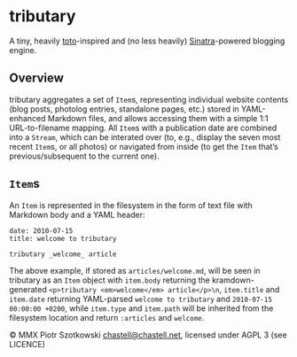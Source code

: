 tributary
=========

A tiny, heavily [toto](http://cloudhead.io/toto)-inspired and (no less heavily) [Sinatra](http://www.sinatrarb.com/)-powered blogging engine.

Overview
--------

tributary aggregates a set of `Item`s, representing individual website contents (blog posts, photolog entries, standalone pages, etc.) stored in YAML-enhanced Markdown files, and allows accessing them with a simple 1:1 URL-to-filename mapping. All `Item`s with a publication date are combined into a `Stream`, which can be interated over (to, e.g., display the seven most recent `Item`s, or all photos) or navigated from inside (to get the `Item` that’s previous/subsequent to the current one).

`Item`s
-------

An `Item` is represented in the filesystem in the form of text file with Markdown body and a YAML header:

    date: 2010-07-15
    title: welcome to tributary
    
    tributary _welcome_ article

The above example, if stored as `articles/welcome.md`, will be seen in tributary as an `Item` object with `item.body` returning the kramdown-generated `<p>tributary <em>welcome</em> article</p>\n`, `item.title` and `item.date` returning YAML-parsed `welcome to tributary` and `2010-07-15 00:00:00 +0200`, while `item.type` and `item.path` will be inherited from the filesystem location and return `:articles` and `welcome`.



© MMX Piotr Szotkowski <chastell@chastell.net>, licensed under AGPL 3 (see LICENCE)
